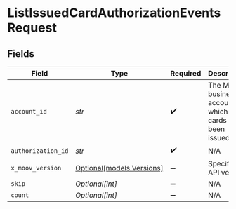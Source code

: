 # ListIssuedCardAuthorizationEventsRequest


## Fields

| Field                                                       | Type                                                        | Required                                                    | Description                                                 | Example                                                     |
| ----------------------------------------------------------- | ----------------------------------------------------------- | ----------------------------------------------------------- | ----------------------------------------------------------- | ----------------------------------------------------------- |
| `account_id`                                                | *str*                                                       | :heavy_check_mark:                                          | The Moov business account for which cards have been issued. |                                                             |
| `authorization_id`                                          | *str*                                                       | :heavy_check_mark:                                          | N/A                                                         |                                                             |
| `x_moov_version`                                            | [Optional[models.Versions]](../models/versions.md)          | :heavy_minus_sign:                                          | Specify an API version.                                     |                                                             |
| `skip`                                                      | *Optional[int]*                                             | :heavy_minus_sign:                                          | N/A                                                         | 60                                                          |
| `count`                                                     | *Optional[int]*                                             | :heavy_minus_sign:                                          | N/A                                                         | 20                                                          |